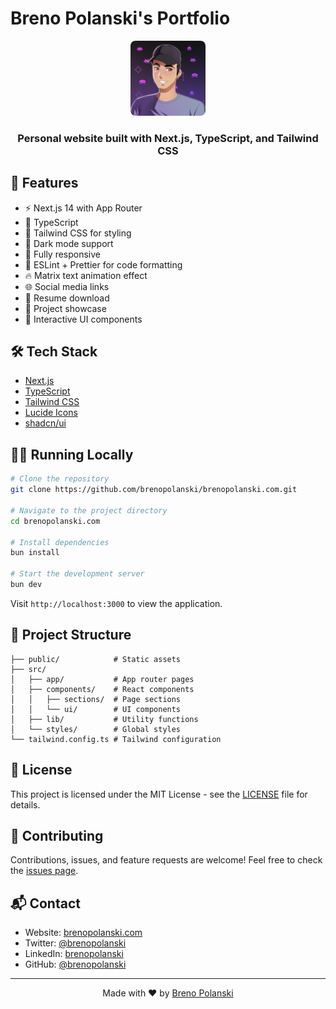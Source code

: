 # Breno Polanski's Portfolio

<div align="center">
  <img src="public/breno-pfp.webp" alt="Breno Polanski" width="120" height="120" style="border-radius: 8px;"/>
  <h3>Personal website built with Next.js, TypeScript, and Tailwind CSS</h3>
</div>

## 🚀 Features

- ⚡️ Next.js 14 with App Router
- 💪 TypeScript
- 🎨 Tailwind CSS for styling
- 🌙 Dark mode support
- 📱 Fully responsive
- 🎯 ESLint + Prettier for code formatting
- 🔥 Matrix text animation effect
- 🌐 Social media links
- 📄 Resume download
- 💼 Project showcase
- 🎉 Interactive UI components

## 🛠️ Tech Stack

- [Next.js](https://nextjs.org/)
- [TypeScript](https://www.typescriptlang.org/)
- [Tailwind CSS](https://tailwindcss.com/)
- [Lucide Icons](https://lucide.dev/)
- [shadcn/ui](https://ui.shadcn.com/)

## 🏃‍♂️ Running Locally

```bash
# Clone the repository
git clone https://github.com/brenopolanski/brenopolanski.com.git

# Navigate to the project directory
cd brenopolanski.com

# Install dependencies
bun install

# Start the development server
bun dev
```

Visit `http://localhost:3000` to view the application.

## 📂 Project Structure

```
├── public/            # Static assets
├── src/
│   ├── app/           # App router pages
│   ├── components/    # React components
│   │   ├── sections/  # Page sections
│   │   └── ui/        # UI components
│   ├── lib/           # Utility functions
│   └── styles/        # Global styles
└── tailwind.config.ts # Tailwind configuration
```

## 📜 License

This project is licensed under the MIT License - see the [LICENSE](LICENSE) file for details.

## 🤝 Contributing

Contributions, issues, and feature requests are welcome! Feel free to check the [issues page](https://github.com/brenopolanski/brenopolanski.com/issues).

## 📬 Contact

- Website: [brenopolanski.com](https://brenopolanski.com)
- Twitter: [@brenopolanski](https://twitter.com/brenopolanski)
- LinkedIn: [brenopolanski](https://linkedin.com/in/brenopolanski)
- GitHub: [@brenopolanski](https://github.com/brenopolanski)

---

<div align="center">
  Made with ❤️ by <a href="https://brenopolanski.com">Breno Polanski</a>
</div>
